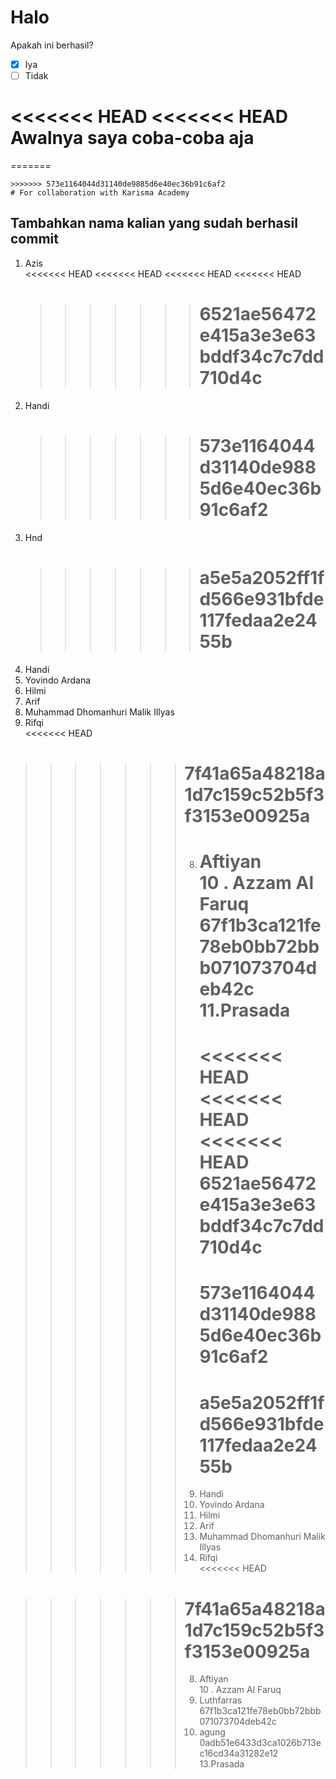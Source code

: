 # Halo

Apakah ini berhasil? <br>

- [x] Iya
- [ ] Tidak

<<<<<<< HEAD
<<<<<<< HEAD
Awalnya saya coba-coba aja
=======

=======

```
>>>>>>> 573e1164044d31140de9885d6e40ec36b91c6af2
# For collaboration with Karisma Academy
```

## Tambahkan nama kalian yang sudah berhasil commit

1. Azis <br>
   <<<<<<< HEAD
   <<<<<<< HEAD
   <<<<<<< HEAD
   <<<<<<< HEAD
   > > > > > > > # 6521ae56472e415a3e3e63bddf34c7c7dd710d4c
2. Handi <br>
   > > > > > > > # 573e1164044d31140de9885d6e40ec36b91c6af2
3. Hnd <br>
   > > > > > > > # a5e5a2052ff1fd566e931bfde117fedaa2e2455b
4. Handi <br>
5. Yovindo Ardana <br>
6. Hilmi <br>
7. Arif <br>
8. Muhammad Dhomanhuri Malik Illyas <br>
9. Rifqi <br>
   <<<<<<< HEAD

> > > > > > > # 7f41a65a48218a1d7c159c52b5f3f3153e00925a
> > > > > > >
> > > > > > > 8. Aftiyan <br>
> > > > > > >    10 . Azzam Al Faruq <br>
> > > > > > >    67f1b3ca121fe78eb0bb72bbb071073704deb42c
> > > > > > >    11.Prasada <br>
> > > > > > >    =======
> > > > > > >    <<<<<<< HEAD
> > > > > > >    <<<<<<< HEAD
> > > > > > >    <<<<<<< HEAD
> > > > > > >    6521ae56472e415a3e3e63bddf34c7c7dd710d4c
> > > > > > >    =======
> > > > > > >    573e1164044d31140de9885d6e40ec36b91c6af2
> > > > > > >    =======
> > > > > > >    a5e5a2052ff1fd566e931bfde117fedaa2e2455b
> > > > > > >    =======
> > > > > > > 9. Handi <br>
> > > > > > > 10. Yovindo Ardana <br>
> > > > > > > 11. Hilmi <br>
> > > > > > > 12. Arif <br>
> > > > > > > 13. Muhammad Dhomanhuri Malik Illyas <br>
> > > > > > > 14. Rifqi <br>
> > > > > > >     <<<<<<< HEAD

> > > > > > > # 7f41a65a48218a1d7c159c52b5f3f3153e00925a
> > > > > > >
> > > > > > > 8. Aftiyan <br>
> > > > > > >    10 . Azzam Al Faruq <br>
> > > > > > > 9. Luthfarras <br>
> > > > > > >    67f1b3ca121fe78eb0bb72bbb071073704deb42c
> > > > > > > 10. agung<br>
> > > > > > >     0adb51e6433d3ca1026b713ec16cd34a31282e12
> > > > > > >     13.Prasada<br>
